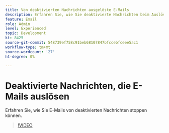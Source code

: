 ```yaml
---
title: Von deaktivierten Nachrichten ausgelöste E-Mails
description: Erfahren Sie, wie Sie deaktivierte Nachrichten beim Auslösen von E-Mails beheben können.
feature: Email
role: Admin
level: Experienced
topic: Development
kt: 8425
source-git-commit: 548739ef758c91beb68107847bfccebfceee5ac1
workflow-type: tm+mt
source-wordcount: '27'
ht-degree: 0%

---
```



# Deaktivierte Nachrichten, die E-Mails auslösen

Erfahren Sie, wie Sie E-Mails von deaktivierten Nachrichten stoppen können.
>[!VIDEO](https://video.tv.adobe.com/v/335981?quality=12)
